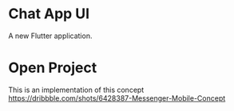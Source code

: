 # Chat App UI

A new Flutter application.

# Open Project

This is an implementation of this concept
https://dribbble.com/shots/6428387-Messenger-Mobile-Concept
